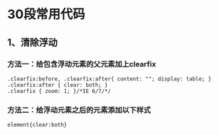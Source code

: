 # 30段常用代码
## 1、清除浮动
### 方法一：给包含浮动元素的父元素加上clearfix  
    .clearfix:before, .clearfix:after{ content: ""; display: table; }  
    .clearfix:after { clear: both; }  
    .clearfix { zoom: 1; }/*IE 6/7/*/
    
### 方法二：给浮动元素之后的元素添加以下样式  
    element{clear:both}
    

